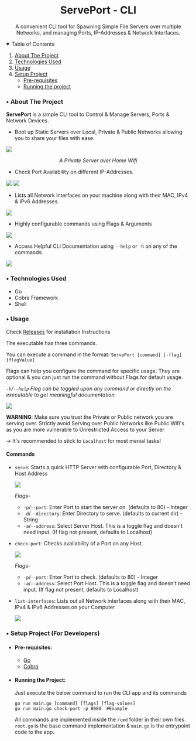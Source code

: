 <p align="center">
  <h1 align="center">ServePort - CLI</h1>

  <p align="center">
    A convenient CLI tool for Spawning Simple File Servers over multiple Networks, and managing Ports, IP-Addresses & Network Interfaces.
  </p>
</p>

<details open="open">
  <summary>Table of Contents</summary>
  <ol>
    <li>
      <a href="#about-the-project">About The Project</a>
    </li>
    <li><a href="#tech-used">Technologies Used</a></li>
    <li><a href="#usage">Usage</a></li>
    <li><a href="#setup">Setup Project</a>
      <ul>
        <li><a href="#pre-requisites">Pre-requisites</a></li>
        <li><a href="#running-the-project">Running the project</a></li>
      </ul></li>
  </ol>
</details>

<h3 id="about-the-project">• About The Project</h3>

**ServePort** is a simple CLI tool to Control & Manage Servers, Ports & Network Devices.

- Boot up Static Servers over Local, Private & Public Networks allowing you to share your files with ease.
  
<img src="assets/privateServer.jpg">
<p align="center"><i>A Private Server over Home Wifi</i></p>

- Check Port Availability on different IP-Addresses.

<img src="assets/available_port.png"/>
<img src="assets/unavailable_port.png"> 

- Lists all Network Interfaces on your machine along with their MAC, IPv4 & IPv6 Addresses.
  
<img src="assets/list_interfaces.png"> 

- Highly configurable commands using Flags & Arguments

<img src="assets/flags.png">

- Access Helpful CLI Documentation using `--help` or `-h` on any of the commands.

<img src="assets/guide.png">

<h3 id="tech-used">• Technologies Used</h3>

- Go
- Cobra Framework
- Shell
  
<h3 id="usage">• Usage</h3>

Check [Releases](https://github.com/Snehil-Shah/ServePort-CLI/releases) for installation Instructions

The executable has three commands.

You can execute a command in the format:
 `ServePort [command] [-flag] [flagValue]`

 Flags can help you configure the command for specific usage. They are optional & you can just run the command without Flags for default usage.

 *`-h`/`--help` Flag can be toggled upon any command or directly on the executable to get meaningful documentation.*

 <img src="assets/help.png">


**WARNING**: Make sure you trust the Private or Public network you are serving over.
Strictly avoid Serving over Public Networks like Public Wifi's as you are more vulnerable to Unrestricted Access to your Server

-> It's recommended to stick to `Localhost` for most menial tasks!

#### Commands

- `serve`: Starts a quick HTTP Server with configurable Port, Directory & Host Address

  <img src="assets/serve.png">

   *Flags*-
    
    - `-p`/`--port`: Enter Port to start the server on. (defaults to 80) - Integer
    - `-d`/`--directory`: Enter Directory to serve. (defaults to current dir) - String
    - `-a`/`--address`: Select Server Host.
     This is a toggle flag and doesn't need input.
     (If flag not present, defaults to Localhost)

- `check-port`: Checks availability of a Port on any Host.

  <img src="assets/select_host.png">

   *Flags*-
    
    - `-p`/`--port`: Enter Port to check. (defaults to 80) - Integer
    - `-a`/`--address`: Select Port Host.
     This is a toggle flag and doesn't need input.
     (If flag not present, defaults to Localhost)

- `list-interfaces`: Lists out all Network interfaces along with their MAC, IPv4 & IPv6 Addresses on your Computer 

  <img src="assets/interfaces.png">

<h3 id="setup">• Setup Project (For Developers)</h3>

- <h4 id="pre-requisites">Pre-requisites:</h4>
  
   - [Go](https://go.dev/dl/)
   - [Cobra](https://cobra.dev/#install)

- <h4 id="running-the-project">Running the Project:</h4>
  
  Just execute the below command to run the CLI app and its commands

  ```shell
  go run main.go [command] [flags] [flag-values]
  go run main.go check-port -p 8080  #Example
  ```

  All commands are implemented inside the ```/cmd``` folder in their own files.
  ```root.go``` is the base command implementation & ```main.go``` is the entrypoint code to the app.
